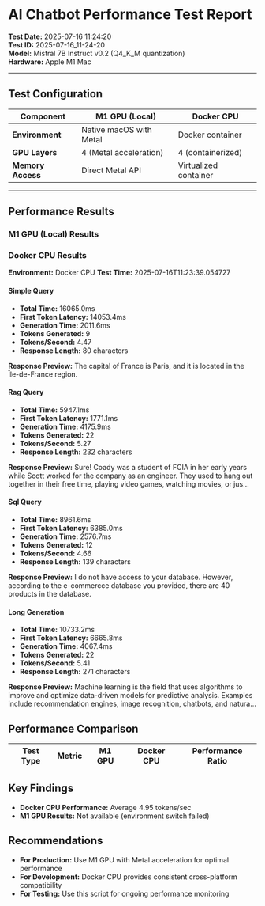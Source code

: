 # AI Chatbot Performance Test Report

**Test Date:** 2025-07-16 11:24:20  
**Test ID:** 2025-07-16_11-24-20  
**Model:** Mistral 7B Instruct v0.2 (Q4_K_M quantization)  
**Hardware:** Apple M1 Mac  

---

## Test Configuration

| **Component** | **M1 GPU (Local)** | **Docker CPU** |
|---------------|-------------------|----------------|
| **Environment** | Native macOS with Metal | Docker container |
| **GPU Layers** | 4 (Metal acceleration) | 4 (containerized) |
| **Memory Access** | Direct Metal API | Virtualized container |

---

## Performance Results

### M1 GPU (Local) Results


### Docker CPU Results

**Environment:** Docker CPU
**Test Time:** 2025-07-16T11:23:39.054727

#### Simple Query

- **Total Time:** 16065.0ms
- **First Token Latency:** 14053.4ms
- **Generation Time:** 2011.6ms
- **Tokens Generated:** 9
- **Tokens/Second:** 4.47
- **Response Length:** 80 characters

**Response Preview:**  The capital of France is Paris, and it is located in the Île-de-France region.


#### Rag Query

- **Total Time:** 5947.1ms
- **First Token Latency:** 1771.1ms
- **Generation Time:** 4175.9ms
- **Tokens Generated:** 22
- **Tokens/Second:** 5.27
- **Response Length:** 232 characters

**Response Preview:**  Sure! Coady was a student of FCIA in her early years while Scott worked for the company as an engineer. They used to hang out together in their free time, playing video games, watching movies, or jus...

#### Sql Query

- **Total Time:** 8961.6ms
- **First Token Latency:** 6385.0ms
- **Generation Time:** 2576.7ms
- **Tokens Generated:** 12
- **Tokens/Second:** 4.66
- **Response Length:** 139 characters

**Response Preview:**  I do not have access to your database. However, according to the e-commercce database you provided, there are 40 products in the database.

#### Long Generation

- **Total Time:** 10733.2ms
- **First Token Latency:** 6665.8ms
- **Generation Time:** 4067.4ms
- **Tokens Generated:** 22
- **Tokens/Second:** 5.41
- **Response Length:** 271 characters

**Response Preview:**  Machine learning is the field that uses algorithms to improve and optimize data-driven models for predictive analysis. Examples include recommendation engines, image recognition, chatbots, and natura...

## Performance Comparison

| **Test Type** | **Metric** | **M1 GPU** | **Docker CPU** | **Performance Ratio** |
|---------------|------------|------------|----------------|---------------------|
## Key Findings

- **Docker CPU Performance:** Average 4.95 tokens/sec
- **M1 GPU Results:** Not available (environment switch failed)

## Recommendations

- **For Production:** Use M1 GPU with Metal acceleration for optimal performance
- **For Development:** Docker CPU provides consistent cross-platform compatibility
- **For Testing:** Use this script for ongoing performance monitoring
